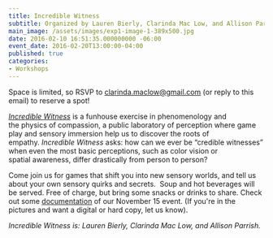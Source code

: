 ```yaml
---
title: Incredible Witness
subtitle: Organized by Lauren Bierly, Clarinda Mac Low, and Allison Parrish.
main_image: /assets/images/exp1-image-1-389x500.jpg
date: 2016-02-10 16:51:35.000000000 -06:00
event_date: 2016-02-20T13:00:00-04:00
published: true
categories:
- Workshops
---
```

<p>Space is limited, so RSVP to <a href="mailto:clarinda.maclow@gmail.com">clarinda.maclow@gmail.com</a> (or reply to this email) to reserve a spot!</p>
<p><em><a href="http://clarindamaclow.com/projects/incredible-witness/">Incredible Witness</a></em> is a funhouse exercise in phenomenology and the physics of compassion, a public laboratory of perception where game play and sensory immersion help us to discover the roots of empathy.<em> Incredible Witness</em> asks: how can we ever be “credible witnesses” when even the most basic perceptions, such as color vision or spatial awareness, differ drastically from person to person?</p>
<p>Come join us for games that shift you into new sensory worlds, and tell us about your own sensory quirks and secrets.  Soup and hot beverages will be served. Free of charge, but bring some snacks or drinks to share. Check out some <a href="https://clarindamaclow.com/projects/incredible-witness/experiment-1-color-memory-and-character-games/">documentation</a> of our November 15 event. (If you're in the pictures and want a digital or hard copy, let us know).</p>
<p><em>Incredible Witness is: Lauren Bierly, Clarinda Mac Low, and Allison Parrish.</em></p>
